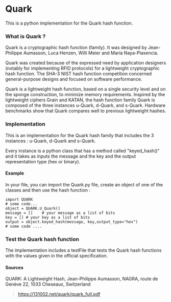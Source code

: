 # Quark
This is a python implementation for the Quark hash function.

### What is Quark ?

Quark is a cryptographic hash function (family). It was designed by Jean-Philippe Aumasson, Luca Henzen, Willi Meier and María Naya-Plasencia.

Quark was created because of the expressed need by application designers (notably for implementing RFID protocols) for a lightweight cryptographic hash function. The SHA-3 NIST hash function competition concerned general-purpose designs and focused on software performance.

Quark is a lightweight hash function, based on a single security level and on the sponge construction, to minimize memory requirements. Inspired by the lightweight ciphers Grain and KATAN, the hash function family Quark is composed of the three instances u-Quark, d-Quark, and s-Quark. Hardware benchmarks show that Quark compares well to previous lightweight hashes.

### Implementation

This is an implementation for the Quark hash family that includes the 3 instances : u-Quark, d-Quark and s-Quark.

Every instance is a python class that has a method called "keyed_hash()" and it takes as inputs the message and the key and the output representation type (hex or binary).


#### Example

In your file, you can import the Quark.py file, create an object of one of the classes and then use the hash function :
```
import QUARK
# some code...
object = QUARK.U_Quark()
message = []    # your message as a list of bits
key = [] # your key as a list of bits
output = object.keyed_hash(message, key,output_type="hex")
# some code ....
```

### Test the Quark hash function

The implementation includes a testFile that tests the Quark hash functions with the values given in the official specification.


#### Sources 
QUARK: A Lightweight Hash, Jean-Philippe Aumasson, NAGRA, route de Genève 22, 1033 Cheseaux, Switzerland
> https://131002.net/quark/quark_full.pdf
